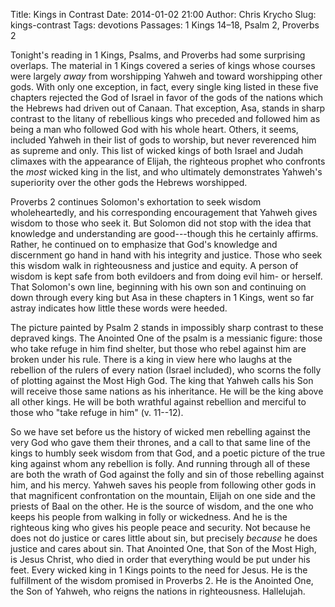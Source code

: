 Title: Kings in Contrast
Date: 2014-01-02 21:00
Author: Chris Krycho
Slug: kings-contrast
Tags: devotions
Passages: 1 Kings 14–18, Psalm 2, Proverbs 2
<!--Template: devotions-->

Tonight's reading in 1 Kings, Psalms, and Proverbs had some surprising overlaps. The material in 1 Kings covered a series of kings whose courses were largely *away* from worshipping Yahweh and toward worshipping other gods. With only one exception, in fact, every single king listed in these five chapters rejected the God of Israel in favor of the gods of the nations which the Hebrews had driven out of Canaan. That exception, Asa, stands in sharp contrast to the litany of rebellious kings who preceded and followed him as being a man who followed God with his whole heart. Others, it seems, included Yahweh in their list of gods to worship, but never reverenced him as supreme and only. This list of wicked kings of both Israel and Judah climaxes with the appearance of Elijah, the righteous prophet who confronts the *most* wicked king in the list, and who ultimately demonstrates Yahweh's superiority over the other gods the Hebrews worshipped.

Proverbs 2 continues Solomon's exhortation to seek wisdom wholeheartedly, and his corresponding encouragement that Yahweh gives wisdom to those who seek it. But Solomon did not stop with the idea that knowledge and understanding are good---though this he certainly affirms. Rather, he continued on to emphasize that God's knowledge and discernment go hand in hand with his integrity and justice. Those who seek this wisdom walk in righteousness and justice and equity. A person of wisdom is kept safe from both evildoers and from doing evil him- or herself. That Solomon's own line, beginning with his own son and continuing on down through every king but Asa in these chapters in 1 Kings, went so far astray indicates how little these words were heeded.

The picture painted by Psalm 2 stands in impossibly sharp contrast to these depraved kings. The Anointed One of the psalm is a messianic figure: those who take refuge in him find shelter, but those who rebel against him are broken under his rule. There is a king in view here who laughs at the rebellion of the rulers of every nation (Israel included), who scorns the folly of plotting against the Most High God. The king that Yahweh calls his Son will receive those same nations as his inheritance. He will be the king above all other kings. He will be both wrathful against rebellion and merciful to those who "take refuge in him" (v. 11--12).

So we have set before us the history of wicked men rebelling against the very God who gave them their thrones, and a call to that same line of the kings to humbly seek wisdom from that God, and a poetic picture of the true king against whom any rebellion is folly. And running through all of these are both the wrath of God against the folly and sin of those rebelling against him, and his mercy. Yahweh saves his people from following other gods in that magnificent confrontation on the mountain, Elijah on one side and the priests of Baal on the other. He is the source of wisdom, and the one who keeps his people from walking in folly or wickedness. And he is the righteous king who gives his people peace and security. Not because he does not do justice or cares little about sin, but precisely *because* he does justice and cares about sin. That Anointed One, that Son of the Most High, is Jesus Christ, who died in order that everything would be put under his feet. Every wicked king in 1 Kings points to the need for Jesus. He is the fulfillment of the wisdom promised in Proverbs 2. He is the Anointed One, the Son of Yahweh, who reigns the nations in righteousness. Hallelujah.